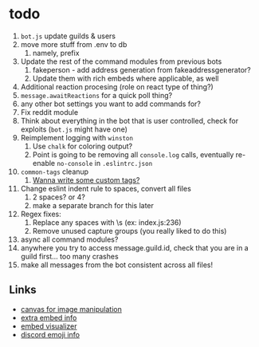 # todo

1. `bot.js` update guilds & users
2. move more stuff from .env to db
   1. namely, prefix
3. Update the rest of the command modules from previous bots
   1. fakeperson - add address generation from fakeaddressgenerator?
   2. Update them with rich embeds where applicable, as well
4. Additional reaction procesing (role on react type of thing?)
5. `message.awaitReactions` for a quick poll thing?
6. any other bot settings you want to add commands for?
7. Fix reddit module
8. Think about everything in the bot that is user controlled, check for exploits (`bot.js` might have one)
9. Reimplement logging with `winston`
    1. Use `chalk` for coloring output?
    2. Point is going to be removing all `console.log` calls, eventually re-enable `no-console` in `.eslintrc.json`
10. `common-tags` cleanup
    1. [Wanna write some custom tags?](https://developer.mozilla.org/en-US/docs/Web/JavaScript/Reference/Template_literals#Tagged_templates)
11. Change eslint indent rule to spaces, convert all files
    1. 2 spaces? or 4?
    2. make a separate branch for this later
12. Regex fixes:
    1. Replace any spaces with \s (ex: index.js:236)
    2. Remove unused capture groups (you really liked to do this)
13. async all command modules?
14. anywhere you try to access message.guild.id, check that you are in a guild first... too many crashes
15. make all messages from the bot consistent across all files!

## Links

- [canvas for image manipulation](https://discordjs.guide/popular-topics/canvas.html#setting-up-canvas)
- [extra embed info](https://discordjs.guide/popular-topics/embeds.html#embed-preview)
- [embed visualizer](https://leovoel.github.io/embed-visualizer/)
- [discord emoji info](https://github.com/AnIdiotsGuide/discordjs-bot-guide/blob/master/coding-guides/using-emojis.md)

